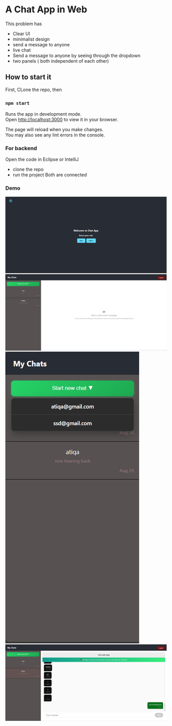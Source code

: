 # A Chat App in Web 

This problem has
- Clear UI
- minimalist design
- send a message to anyone
- live chat
- Send a message to anyone by seeing through the dropdown 
- two panels ( both independent of each other)

## How to start it 

First, CLone the repo, then 
### `npm start`

Runs the app in development mode.\
Open [http://localhost:3000](http://localhost:3000) to view it in your browser.

The page will reload when you make changes.\
You may also see any lint errors in the console.

### For backend

Open the code in Eclipse or IntelliJ 
- clone the repo
- run the project
 Both are connected 
### Demo 

![Banner](./public/11.PNG)
![Banner](./public/22.PNG)
![Banner](./public/33.PNG)
![Banner](./public/last.PNG)



